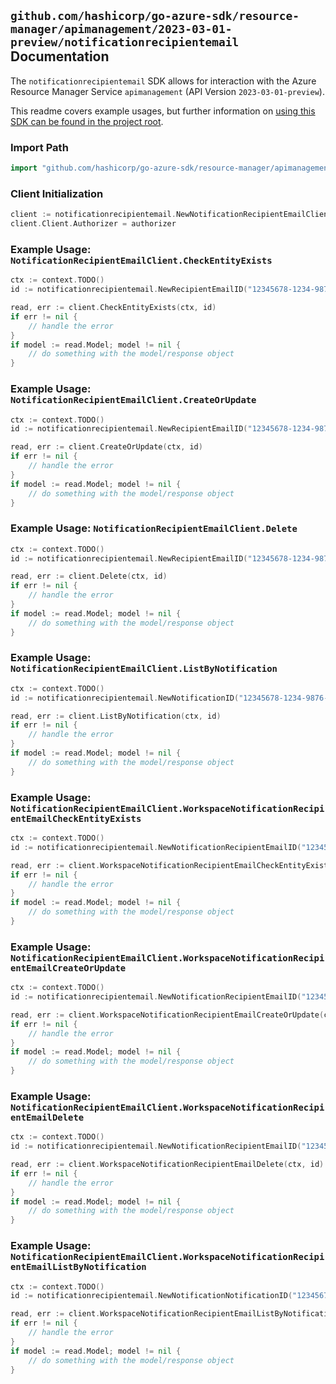 
## `github.com/hashicorp/go-azure-sdk/resource-manager/apimanagement/2023-03-01-preview/notificationrecipientemail` Documentation

The `notificationrecipientemail` SDK allows for interaction with the Azure Resource Manager Service `apimanagement` (API Version `2023-03-01-preview`).

This readme covers example usages, but further information on [using this SDK can be found in the project root](https://github.com/hashicorp/go-azure-sdk/tree/main/docs).

### Import Path

```go
import "github.com/hashicorp/go-azure-sdk/resource-manager/apimanagement/2023-03-01-preview/notificationrecipientemail"
```


### Client Initialization

```go
client := notificationrecipientemail.NewNotificationRecipientEmailClientWithBaseURI("https://management.azure.com")
client.Client.Authorizer = authorizer
```


### Example Usage: `NotificationRecipientEmailClient.CheckEntityExists`

```go
ctx := context.TODO()
id := notificationrecipientemail.NewRecipientEmailID("12345678-1234-9876-4563-123456789012", "example-resource-group", "serviceValue", "example", "recipientEmailValue")

read, err := client.CheckEntityExists(ctx, id)
if err != nil {
	// handle the error
}
if model := read.Model; model != nil {
	// do something with the model/response object
}
```


### Example Usage: `NotificationRecipientEmailClient.CreateOrUpdate`

```go
ctx := context.TODO()
id := notificationrecipientemail.NewRecipientEmailID("12345678-1234-9876-4563-123456789012", "example-resource-group", "serviceValue", "example", "recipientEmailValue")

read, err := client.CreateOrUpdate(ctx, id)
if err != nil {
	// handle the error
}
if model := read.Model; model != nil {
	// do something with the model/response object
}
```


### Example Usage: `NotificationRecipientEmailClient.Delete`

```go
ctx := context.TODO()
id := notificationrecipientemail.NewRecipientEmailID("12345678-1234-9876-4563-123456789012", "example-resource-group", "serviceValue", "example", "recipientEmailValue")

read, err := client.Delete(ctx, id)
if err != nil {
	// handle the error
}
if model := read.Model; model != nil {
	// do something with the model/response object
}
```


### Example Usage: `NotificationRecipientEmailClient.ListByNotification`

```go
ctx := context.TODO()
id := notificationrecipientemail.NewNotificationID("12345678-1234-9876-4563-123456789012", "example-resource-group", "serviceValue", "example")

read, err := client.ListByNotification(ctx, id)
if err != nil {
	// handle the error
}
if model := read.Model; model != nil {
	// do something with the model/response object
}
```


### Example Usage: `NotificationRecipientEmailClient.WorkspaceNotificationRecipientEmailCheckEntityExists`

```go
ctx := context.TODO()
id := notificationrecipientemail.NewNotificationRecipientEmailID("12345678-1234-9876-4563-123456789012", "example-resource-group", "serviceValue", "workspaceIdValue", "example", "recipientEmailValue")

read, err := client.WorkspaceNotificationRecipientEmailCheckEntityExists(ctx, id)
if err != nil {
	// handle the error
}
if model := read.Model; model != nil {
	// do something with the model/response object
}
```


### Example Usage: `NotificationRecipientEmailClient.WorkspaceNotificationRecipientEmailCreateOrUpdate`

```go
ctx := context.TODO()
id := notificationrecipientemail.NewNotificationRecipientEmailID("12345678-1234-9876-4563-123456789012", "example-resource-group", "serviceValue", "workspaceIdValue", "example", "recipientEmailValue")

read, err := client.WorkspaceNotificationRecipientEmailCreateOrUpdate(ctx, id)
if err != nil {
	// handle the error
}
if model := read.Model; model != nil {
	// do something with the model/response object
}
```


### Example Usage: `NotificationRecipientEmailClient.WorkspaceNotificationRecipientEmailDelete`

```go
ctx := context.TODO()
id := notificationrecipientemail.NewNotificationRecipientEmailID("12345678-1234-9876-4563-123456789012", "example-resource-group", "serviceValue", "workspaceIdValue", "example", "recipientEmailValue")

read, err := client.WorkspaceNotificationRecipientEmailDelete(ctx, id)
if err != nil {
	// handle the error
}
if model := read.Model; model != nil {
	// do something with the model/response object
}
```


### Example Usage: `NotificationRecipientEmailClient.WorkspaceNotificationRecipientEmailListByNotification`

```go
ctx := context.TODO()
id := notificationrecipientemail.NewNotificationNotificationID("12345678-1234-9876-4563-123456789012", "example-resource-group", "serviceValue", "workspaceIdValue", "example")

read, err := client.WorkspaceNotificationRecipientEmailListByNotification(ctx, id)
if err != nil {
	// handle the error
}
if model := read.Model; model != nil {
	// do something with the model/response object
}
```
